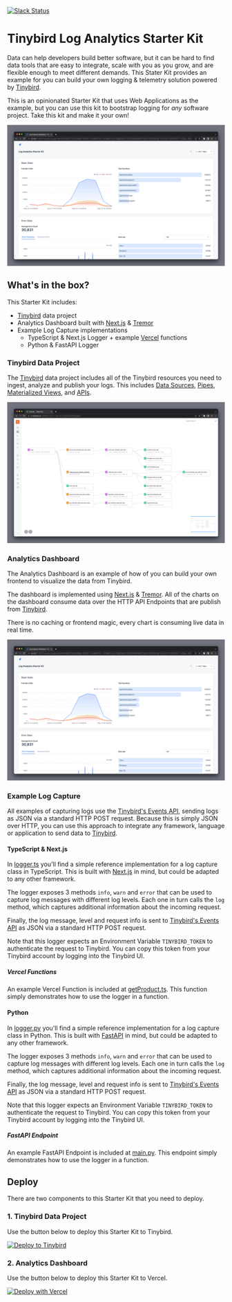 <p>
  <a href="https://www.tinybird.co/join-our-slack-community"><img alt="Slack Status" src="https://img.shields.io/badge/slack-chat-1FCC83?style=flat&logo=slack"></a>
</p>

# Tinybird Log Analytics Starter Kit

Data can help developers build better software, but it can be hard to find data tools that are easy to integrate, scale with you as you grow, and are flexible enough to meet different demands. This Stater Kit provides an example for you can build your own logging & telemetry solution powered by [Tinybird](https://www.tinybird.co/).

This is an opinionated Starter Kit that uses Web Applications as the example, but you can use this kit to bootstrap logging for *any* software project. Take this kit and make it your own!

![Tinybird Functions Analytics Dashboard](./assets/img/readme-dashboard.png)

## What's in the box?

This Starter Kit includes:
- [Tinybird](https://www.tinybird.co/) data project
- Analytics Dashboard built with [Next.js](https://nextjs.org/) & [Tremor](https://www.tremor.so/) 
- Example Log Capture implementations
  - TypeScript & Next.js Logger + example [Vercel](https://vercel.com/) functions
  - Python & FastAPI Logger

### Tinybird Data Project

The [Tinybird](https://www.tinybird.co/) data project includes all of the Tinybird resources you need to ingest, analyze and publish your logs. This includes [Data Sources](https://www.tinybird.co/docs/concepts/data-sources.html), [Pipes](https://www.tinybird.co/docs/concepts/pipes.html), [Materialized Views](https://www.tinybird.co/docs/guides/materialized-views.html), and [APIs](https://www.tinybird.co/docs/concepts/apis.html).

![Tinybird Functions Analytics DataFlow](./assets/img/readme-dataflow.png)

### Analytics Dashboard

The Analytics Dashboard is an example of how of you can build your own frontend to visualize the data from Tinybird.

The dashboard is implemented using [Next.js](https://nextjs.org/) & [Tremor](https://www.tremor.so/). All of the charts on the dashboard consume data over the HTTP API Endpoints that are publish from [Tinybird](https://www.tinybird.co/). 

There is no caching or frontend magic, every chart is consuming live data in real time.

![Tinybird Functions Analytics Dashboard](./assets/img/readme-dashboard.png)


### Example Log Capture

All examples of capturing logs use the [Tinybird's Events API](https://www.tinybird.co/docs/guides/high-frequency-ingestion.html), sending logs as JSON via a standard HTTP POST request. Because this is simply JSON over HTTP, you can use this approach to integrate any framework, language or application to send data to [Tinybird](https://www.tinybird.co/).

#### TypeScript & Next.js

In [logger.ts](./logger-examples/typescript-nextjs/logger.ts) you'll find a simple reference implementation for a log capture class in TypeScript. This is built with [Next.js](https://nextjs.org/) in mind, but could be adapted to any other framework.

The logger exposes 3 methods `info`, `warn` and `error` that can be used to capture log messages with different log levels. Each one in turn calls the `log` method, which captures additional information about the incoming request.

Finally, the log message, level and request info is sent to [Tinybird's Events API](https://www.tinybird.co/docs/guides/high-frequency-ingestion.html) as JSON via a standard HTTP POST request.

Note that this logger expects an Environment Variable `TINYBIRD_TOKEN` to authenticate the request to Tinybird. You can copy this token from your Tinybird account by logging into the Tinybird UI.

##### Vercel Functions

An example Vercel Function is included at [getProduct.ts](./logger-examples/typescript-nextjs/getProduct.ts). This function simply demonstrates how to use the logger in a function. 

#### Python

In [logger.py](./logger-examples/python-fastapi/logger.py) you'll find a simple reference implementation for a log capture class in Python. This is built with [FastAPI](https://fastapi.tiangolo.com/) in mind, but could be adapted to any other framework.

The logger exposes 3 methods `info`, `warn` and `error` that can be used to capture log messages with different log levels. Each one in turn calls the `log` method, which captures additional information about the incoming request.

Finally, the log message, level and request info is sent to [Tinybird's Events API](https://www.tinybird.co/docs/guides/high-frequency-ingestion.html) as JSON via a standard HTTP POST request.

Note that this logger expects an Environment Variable `TINYBIRD_TOKEN` to authenticate the request to Tinybird. You can copy this token from your Tinybird account by logging into the Tinybird UI.

##### FastAPI Endpoint

An example FastAPI Endpoint is included at [main.py](./logger-examples/python-fastapi/main.py). This endpoint simply demonstrates how to use the logger in a function.

## Deploy

There are two components to this Starter Kit that you need to deploy.

### 1. Tinybird Data Project

Use the button below to deploy this Starter Kit to Tinybird.

[![Deploy to Tinybird](https://cdn.tinybird.co/button)](https://ui.tinybird.co/workspaces/new?name=log_analytics_starter_kit&starter_kit=log-analytics-starter-kit)


### 2. Analytics Dashboard

Use the button below to deploy this Starter Kit to Vercel.

[![Deploy with Vercel](https://vercel.com/button)](https://vercel.com/new/clone?repository-url=https%3A%2F%2Fgithub.com%2Ftinybirdco%2Flog-analytics-starter-kit&project-name=tinybird-log-analytics-starter-kit&repository-name=tinybird-log-analytics-starter-kit&demo-description=Custom%20analytics%20for%20your%20application%20logs%20using%20Tinybird&demo-url=http%3A%2F%2Flog-analytics.tinybird.co&demo-image=http%3A%2F%2Flog-analytics.tinybird.co%2Fbanner.png&root-directory=dashboard)